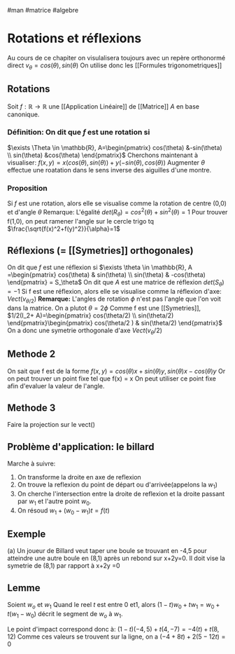 #man #matrice #algebre 
# Rotations et réflexions
Au cours de ce chapiter on visulalisera toujours avec un repère orthonormé direct
$v_{\theta}= cos(\theta),sin(\theta)$
On utilise donc les [[Formules trigonometriques]]
## Rotations
Soit $f:\mathbb{R} \to \mathbb{R}$ une [[Application Linéaire]] de [[Matrice]] $A$ en base canonique.
### Définition: On dit que $f$ est une rotation si
$\exists \Theta \in \mathbb{R}, A=\begin{pmatrix}
cos(\theta) &-sin(\theta) \\
sin(\theta) &cos(\theta)
\end{pmatrix}$
Cherchons maintenant à visualiser:
$f(x,y)= x(cos(\theta),sin(\theta))+y(-sin(\theta),cos(\theta))$
Augmenter $\theta$ effectue une roatation dans le sens inverse des aiguilles d'une montre.
### Proposition
Si $f$ est une rotation, alors elle se visualise comme la rotation de centre (0,0) et d'angle $\theta$
Remarque: L'égalité $det(R_\theta)= cos^2(\theta)+sin^2(\theta) = 1$
Pour trouver  f(1,0), on peut ramener l'angle sur le cercle trigo tq $\frac{\sqrt{f(x)^2+f(y)^2}}{\alpha}=1$

## Réflexions (= [[Symetries]] orthogonales)
On dit que $f$ est une réflexion si 
$\exists \theta \in \mathbb{R},  A =\begin{pmatrix}
cos(\theta) & sin(\theta) \\
sin(\theta) & -cos(\theta)
\end{pmatrix} = S_\theta$
On dit que $A$ est une matrice de réflexion
$det(S_\theta)= -1$
Si  f est une réflexion, alors elle se visualise comme la réflexion d'axe:
$Vect(v_{\theta/2})$
__Remarque:__ L'angles de rotation $\phi$ n'est pas l'angle que l'on voit dans la matrice. On a plutot $\theta = 2\phi$
Comme f est une [[Symetries]], $1/2(I_2+ A)=\begin{pmatrix}
cos(\theta/2) \\
sin(\theta/2)
\end{pmatrix}\begin{pmatrix}
cos(\theta/2 ) & sin(\theta/2)
\end{pmatrix}$
On a donc une symetrie orthogonale d'axe $Vect(v_\theta/2)$
## Methode 2
On sait que f est de la forme $f(x,y) = cos(\theta)x + sin(\theta)y, sin(\theta )x- cos(\theta)y$
Or on peut trouver un point fixe tel que f(x) = x On peut utiliser ce point fixe afin d'evaluer la valeur de l'angle.
## Methode 3
Faire la projection sur le vect()
## Problème d'application: le billard
Marche à suivre:
1) On transforme la droite en axe de reflexion
2) On trouve la reflexion du point de départ ou d'arrivée(appelons la $w_1$)
3) On cherche l'intersection entre la droite de reflexion et la droite passant par $w_1$ et l'autre point $w_0$.
4) On résoud $w_1 +(w_0-w_1)t=f(t)$
## Exemple
(a) Un joueur de Billard veut taper une boule se trouvant en -4,5 pour atteindre une autre boule en (8,1) après un rebond sur x+2y=0.
Il doit vise la symetrie de (8,1) par rapport à x+2y =0
## Lemme 
Soient $w_o$ et $w_1$
Quand le reel $t$ est entre 0 et1, alors
$(1-t)w_0+t w_1 = w_0 + t(w_1-w_0)$
décrit le segment de $w_o$ à $w_1$.

Le point d'impact correspond donc à:
$(1-t)(-4,5)+t(4,-7)= -4(t)+ t(8,12)$
Comme ces valeurs se trouvent sur la ligne, on a
$(-4+8t)+ 2(5-12t)=0$
